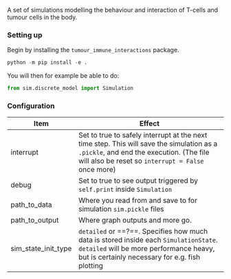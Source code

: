 A set of simulations modelling the behaviour and interaction of T-cells and tumour cells in the body.


### Setting up

Begin by installing the `tumour_immune_interactions` package. 

```py
python -m pip install -e .
```

You will then for example be able to do:

```py
from sim.discrete_model import Simulation
```

### Configuration

Item | Effect
--- | ---
interrupt | Set to true to safely interrupt at the next time step. This will save the simulation as a `.pickle`, and end the execution. (The file will also be reset so `interrupt = False` once more)
debug | Set to true to see output triggered by `self.print` inside `Simulation`
path_to_data | Where you read from and save to for simulation `sim.pickle` files
path_to_output | Where graph outputs and more go.
sim_state_init_type | `detailed` or ==?==. Specifies how much data is stored inside each `SimulationState`. `detailed` will be more performance heavy, but is certainly necessary for e.g. fish plotting